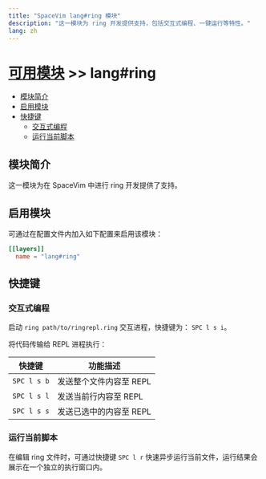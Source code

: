 ```yaml
---
title: "SpaceVim lang#ring 模块"
description: "这一模块为 ring 开发提供支持，包括交互式编程、一键运行等特性。"
lang: zh
---
```


# [可用模块](../../) >> lang#ring

<!-- vim-markdown-toc GFM -->

- [模块简介](#模块简介)
- [启用模块](#启用模块)
- [快捷键](#快捷键)
  - [交互式编程](#交互式编程)
  - [运行当前脚本](#运行当前脚本)

<!-- vim-markdown-toc -->

## 模块简介

这一模块为在 SpaceVim 中进行 ring 开发提供了支持。

## 启用模块

可通过在配置文件内加入如下配置来启用该模块：

```toml
[[layers]]
  name = "lang#ring"
```

## 快捷键

### 交互式编程

启动 `ring path/to/ringrepl.ring` 交互进程，快捷键为： `SPC l s i`。

将代码传输给 REPL 进程执行：

| 快捷键      | 功能描述                |
| ----------- | ----------------------- |
| `SPC l s b` | 发送整个文件内容至 REPL |
| `SPC l s l` | 发送当前行内容至 REPL   |
| `SPC l s s` | 发送已选中的内容至 REPL |

### 运行当前脚本

在编辑 ring 文件时，可通过快捷键 `SPC l r` 快速异步运行当前文件，运行结果会展示在一个独立的执行窗口内。


